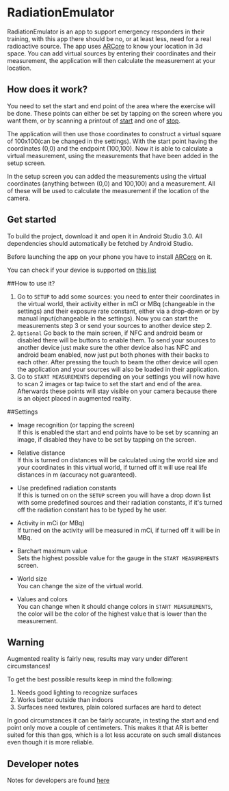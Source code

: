 RadiationEmulator
========

RadiationEmulator is an app to support emergency responders in their training, with this app there should be no, or at least less, need for a real radioactive source. The app uses [ARCore](https://developers.google.com/ar/) to know your location in 3d space. You can add virtual sources by entering their coordinates and their measurement, the application will then calculate the measurement at your location.


## How does it work?
You need to set the start and end point of the area where the exercise will be done. These points can either be set by tapping on the screen where you want them, or by scanning a printout of [start](/app/src/main/assets/start.jpg) and one of [stop](/app/src/main/assets/stop.jpg).

The application will then use those coordinates to construct a virtual square of 100x100(can be changed in the settings). With the start point having the coordinates (0,0) and the endpoint (100,100). Now it is able to calculate a virtual measurement, using the measurements that have been added in the setup screen.

In the setup screen you can added the measurements using the virtual coordinates (anything between (0,0) and 100,100) and a measurement. All of these will be used to calculate the measurement if the location of the camera.

## Get started
To build the project, download it and open it in Android Studio 3.0. All dependencies should automatically be fetched by Android Studio. 

Before launching the app on your phone you have to install [ARCore](https://play.google.com/store/apps/details?id=com.google.ar.core&hl=en) on it. 

You can check if your device is supported on [this list](https://developers.google.com/ar/discover/#supported_devices)

##How to use it?
1. Go to `SETUP` to add some sources: you need to enter their coordinates in the virtual world, their activity either in mCl or MBq (changeable in the settings) and their exposure rate constant, either via a drop-down or by manual input(changeable in the settings). Now you can start the measurements step 3 or send your sources to another device step 2.
1. `Optional` Go back to the main screen, if NFC and android beam or disabled there will be buttons to enable them. To send your sources to another device just make sure the other device also has NFC and android beam enabled, now just put both phones with their backs to each other. After pressing the touch to beam the other device will open the application and your sources will also be loaded in their application.
2. Go to `START MEASUREMENTS` depending on your settings you will now have to scan 2 images or tap twice to set the start and end of the area. Afterwards these points will stay visible on your camera because there is an object placed in augmented reality.

##Settings
* Image recognition (or tapping the screen)  
If this is enabled the start and end points have to be set by scanning an image, if disabled they have to be set by tapping on the screen.  

* Relative distance  
If this is turned on distances will be calculated using the world size and your coordinates in this virtual world, if turned off it will use real life distances in m (accuracy not guaranteed).  

* Use predefined radiation constants  
If this is turned on on the `SETUP` screen you will have a drop down list with some predefined sources and their radiation constants, if it's turned off the radiation constant has to be typed by he user.  

* Activity in mCi (or MBq)  
If turned on the activity will be measured in mCi, if turned off it will be in MBq.  

* Barchart maximum value  
Sets the highest possible value for the gauge in the `START MEASUREMENTS` screen.  

* World size  
You can change the size of the virtual world.  

* Values and colors  
You can change when it should change colors in `START MEASUREMENTS`, the color will be the color of the highest value that is lower than the measurement.

## Warning
Augmented reality is fairly new, results may vary under different circumstances!

To get the best possible results keep in mind the following:

1. Needs good lighting to recognize surfaces
2. Works better outside than indoors
3. Surfaces need textures, plain colored surfaces are hard to detect
 
 
In good circumstances it can be fairly accurate, in testing the start and end point only move a couple of centimeters. This makes it that AR is better suited for this than gps, which is a lot less accurate on such small distances even though it is more reliable.

## Developer notes
Notes for developers are found [here](developerNotes.md)